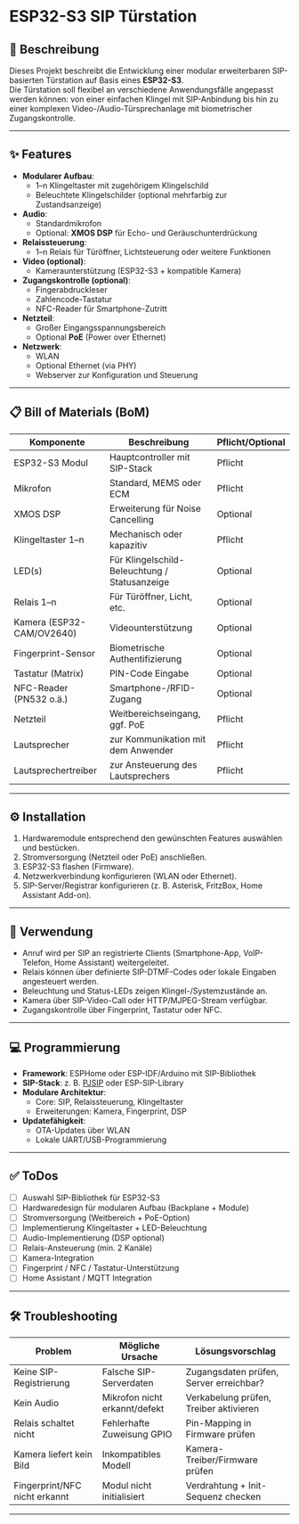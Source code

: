 # ESP32-S3 SIP Türstation

## 📖 Beschreibung
Dieses Projekt beschreibt die Entwicklung einer modular erweiterbaren SIP-basierten Türstation auf Basis eines **ESP32-S3**.  
Die Türstation soll flexibel an verschiedene Anwendungsfälle angepasst werden können: von einer einfachen Klingel mit SIP-Anbindung bis hin zu einer komplexen Video-/Audio-Türsprechanlage mit biometrischer Zugangskontrolle.  

---

## ✨ Features
- **Modularer Aufbau**:
  - 1–n Klingeltaster mit zugehörigem Klingelschild
  - Beleuchtete Klingelschilder (optional mehrfarbig zur Zustandsanzeige)
- **Audio**:
  - Standardmikrofon
  - Optional: **XMOS DSP** für Echo- und Geräuschunterdrückung
- **Relaissteuerung**:
  - 1–n Relais für Türöffner, Lichtsteuerung oder weitere Funktionen
- **Video (optional)**:
  - Kameraunterstützung (ESP32-S3 + kompatible Kamera)
- **Zugangskontrolle (optional)**:
  - Fingerabdruckleser
  - Zahlencode-Tastatur
  - NFC-Reader für Smartphone-Zutritt
- **Netzteil**:
  - Großer Eingangsspannungsbereich
  - Optional **PoE** (Power over Ethernet)
- **Netzwerk**:
  - WLAN
  - Optional Ethernet (via PHY)
  - Webserver zur Konfiguration und Steuerung

---

## 📋 Bill of Materials (BoM)
| Komponente              | Beschreibung                                | Pflicht/Optional |
|--------------------------|---------------------------------------------|------------------|
| ESP32-S3 Modul          | Hauptcontroller mit SIP-Stack               | Pflicht          |
| Mikrofon                | Standard, MEMS oder ECM                     | Pflicht          |
| XMOS DSP                | Erweiterung für Noise Cancelling            | Optional         |
| Klingeltaster 1–n       | Mechanisch oder kapazitiv                   | Pflicht          |
| LED(s)                  | Für Klingelschild-Beleuchtung / Statusanzeige | Optional        |
| Relais 1–n              | Für Türöffner, Licht, etc.                  | Optional         |
| Kamera (ESP32-CAM/OV2640)| Videounterstützung                         | Optional         |
| Fingerprint-Sensor      | Biometrische Authentifizierung              | Optional         |
| Tastatur (Matrix)       | PIN-Code Eingabe                            | Optional         |
| NFC-Reader (PN532 o.ä.) | Smartphone-/RFID-Zugang                     | Optional         |
| Netzteil                | Weitbereichseingang, ggf. PoE               | Pflicht          |
| Lautsprecher            | zur Kommunikation mit dem Anwender          | Pflicht          |
| Lautsprechertreiber     | zur Ansteuerung des Lautsprechers           | Pflicht          |


---

## ⚙️ Installation
1. Hardwaremodule entsprechend den gewünschten Features auswählen und bestücken.  
2. Stromversorgung (Netzteil oder PoE) anschließen.  
3. ESP32-S3 flashen (Firmware).  
4. Netzwerkverbindung konfigurieren (WLAN oder Ethernet).  
5. SIP-Server/Registrar konfigurieren (z. B. Asterisk, FritzBox, Home Assistant Add-on).  

---

## 🚀 Verwendung
- Anruf wird per SIP an registrierte Clients (Smartphone-App, VoIP-Telefon, Home Assistant) weitergeleitet.  
- Relais können über definierte SIP-DTMF-Codes oder lokale Eingaben angesteuert werden.  
- Beleuchtung und Status-LEDs zeigen Klingel-/Systemzustände an.  
- Kamera über SIP-Video-Call oder HTTP/MJPEG-Stream verfügbar.  
- Zugangskontrolle über Fingerprint, Tastatur oder NFC.  

---

## 💻 Programmierung
- **Framework**: ESPHome oder ESP-IDF/Arduino mit SIP-Bibliothek  
- **SIP-Stack**: z. B. [PJSIP](https://www.pjsip.org/) oder ESP-SIP-Library  
- **Modulare Architektur**:
  - Core: SIP, Relaissteuerung, Klingeltaster
  - Erweiterungen: Kamera, Fingerprint, DSP  
- **Updatefähigkeit**:
  - OTA-Updates über WLAN  
  - Lokale UART/USB-Programmierung  

---

## ✅ ToDos
- [ ] Auswahl SIP-Bibliothek für ESP32-S3  
- [ ] Hardwaredesign für modularen Aufbau (Backplane + Module)  
- [ ] Stromversorgung (Weitbereich + PoE-Option)  
- [ ] Implementierung Klingeltaster + LED-Beleuchtung  
- [ ] Audio-Implementierung (DSP optional)  
- [ ] Relais-Ansteuerung (min. 2 Kanäle)  
- [ ] Kamera-Integration  
- [ ] Fingerprint / NFC / Tastatur-Unterstützung  
- [ ] Home Assistant / MQTT Integration  

---

## 🛠️ Troubleshooting
| Problem                      | Mögliche Ursache                | Lösungsvorschlag              |
|------------------------------|---------------------------------|-------------------------------|
| Keine SIP-Registrierung      | Falsche SIP-Serverdaten         | Zugangsdaten prüfen, Server erreichbar? |
| Kein Audio                   | Mikrofon nicht erkannt/defekt   | Verkabelung prüfen, Treiber aktivieren |
| Relais schaltet nicht        | Fehlerhafte Zuweisung GPIO      | Pin-Mapping in Firmware prüfen |
| Kamera liefert kein Bild     | Inkompatibles Modell            | Kamera-Treiber/Firmware prüfen |
| Fingerprint/NFC nicht erkannt| Modul nicht initialisiert       | Verdrahtung + Init-Sequenz checken |

---
